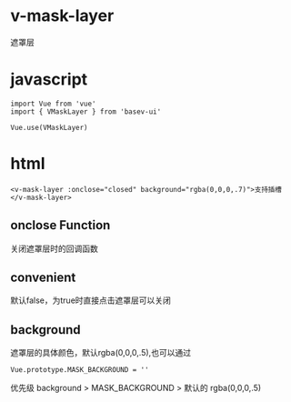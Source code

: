 # v-mask-layer

遮罩层

# javascript
```
import Vue from 'vue'
import { VMaskLayer } from 'basev-ui'

Vue.use(VMaskLayer)
```

# html
```
<v-mask-layer :onclose="closed" background="rgba(0,0,0,.7)">支持插槽</v-mask-layer>
```

## onclose Function
关闭遮罩层时的回调函数

## convenient
默认false，为true时直接点击遮罩层可以关闭

## background
遮罩层的具体颜色，默认rgba(0,0,0,.5),也可以通过


```
Vue.prototype.MASK_BACKGROUND = ''	
```

优先级 background > MASK_BACKGROUND > 默认的 rgba(0,0,0,.5)
